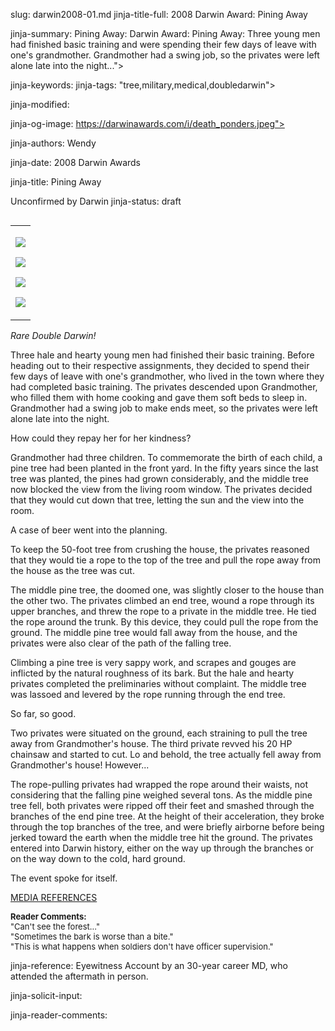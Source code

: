 slug: darwin2008-01.md
jinja-title-full: 2008 Darwin Award: Pining Away

jinja-summary: Pining Away: Darwin Award: Pining Away: Three young men had finished basic training and were spending their few days of leave with one's grandmother. Grandmother had a swing job, so the privates were left alone late into the
night...">

jinja-keywords:
jinja-tags: "tree,military,medical,doubledarwin">

jinja-modified:

jinja-og-image: https://darwinawards.com/i/death_ponders.jpeg">

jinja-authors: Wendy

jinja-date: 2008 Darwin Awards


jinja-title: Pining Away

Unconfirmed by Darwin
jinja-status: draft
<TABLE border=0 align=right><TR><TD align=center>

<A href="/cgi/search.pl?keywords=category%3Dtree&swishindex=stories.data&show_description=yes&maxdisplay=10&maxresults=50"><IMG src="/i/icon/tree.png" border=0></A>

<A href="/cgi/search.pl?keywords=category%3Dmilitary&swishindex=stories.data&show_description=yes&maxdisplay=10&maxresults=50"><IMG src="/i/icon/military.png" border=0></A>

<A href="/cgi/search.pl?keywords=category%3Dmedical&swishindex=stories.data&show_description=yes&maxdisplay=10&maxresults=50"><IMG src="/i/icon/medical.jpg" border=0></A>

<A href="/cgi/search.pl?keywords=category%3Ddoubledarwin&swishindex=stories.data&show_description=yes&maxdisplay=10&maxresults=50"><IMG src="/i/icon/twins.png" border=0></A>

</TD></TR></TABLE>

<I>Rare Double Darwin!</I>

Three hale and hearty young men had finished their basic training. Before
heading out to their respective assignments, they decided to spend their
few days of leave with one's grandmother, who lived in the town where they
had completed basic training. The privates descended upon Grandmother, who
filled them with home cooking and gave them soft beds to sleep in.
Grandmother had a swing job to make ends meet, so the privates were left
alone late into the night.

How could they repay her for her kindness?

Grandmother had three children.	 To commemorate the birth of each child, a
pine tree had been planted in the front yard. In the fifty years since the
last tree was planted, the pines had grown considerably, and the middle
tree now blocked the view from the living room window.	The privates
decided that they would cut down that tree, letting the sun and the view
into the room.

A case of beer went into the planning.

To keep the 50-foot tree from crushing the house, the privates reasoned
that they would tie a rope to the top of the tree and pull the rope away
from the house as the tree was cut.

The middle pine tree, the doomed one, was slightly closer to the house than
the other two.	The privates climbed an end tree, wound a rope through its
upper branches, and threw the rope to a private in the middle tree. He
tied the rope around the trunk.	 By this device, they could pull the rope
from the ground. The middle pine tree would fall away from the house, and
the privates were also clear of the path of the falling tree.

Climbing a pine tree is very sappy work, and scrapes and gouges are
inflicted by the natural roughness of its bark.	 But the hale and hearty
privates completed the preliminaries without complaint.	 The middle tree
was lassoed and levered by the rope running through the end tree.

So far, so good.

Two privates were situated on the ground, each straining to pull the tree
away from Grandmother's house.	The third private revved his 20 HP chainsaw
and started to cut. Lo and behold, the tree actually fell away from
Grandmother's house! However...

The rope-pulling privates had wrapped the rope around their waists, not
considering that the falling pine weighed several tons.	 As the middle pine
tree fell, both privates were ripped off their feet and smashed through the
branches of the end pine tree.	At the height of their acceleration, they
broke through the top branches of the tree, and were briefly airborne
before being jerked toward the earth when the middle tree hit the ground.
The privates entered into Darwin history, either on the way up through the
branches or on the way down to the cold, hard ground.

The event spoke for itself.

<A href="/slush/200801/pending20080121-072248.html">MEDIA REFERENCES</A>

<FONT size=-1><B>Reader Comments:</B><BR>
"Can't see the forest..."<BR>
"Sometimes the bark is worse than a bite."<BR>
"This is what happens when soldiers don't have officer supervision."<BR>
</FONT>

jinja-reference: Eyewitness Account by an 30-year career MD, who attended the aftermath in person.

jinja-solicit-input:

jinja-reader-comments:



<!--#include file=nav_2008.html -->


<!-- -------------------- begin footer -------------------- -->
<footer>
<!-- ---------------- random/pitch { ---------------- -->


